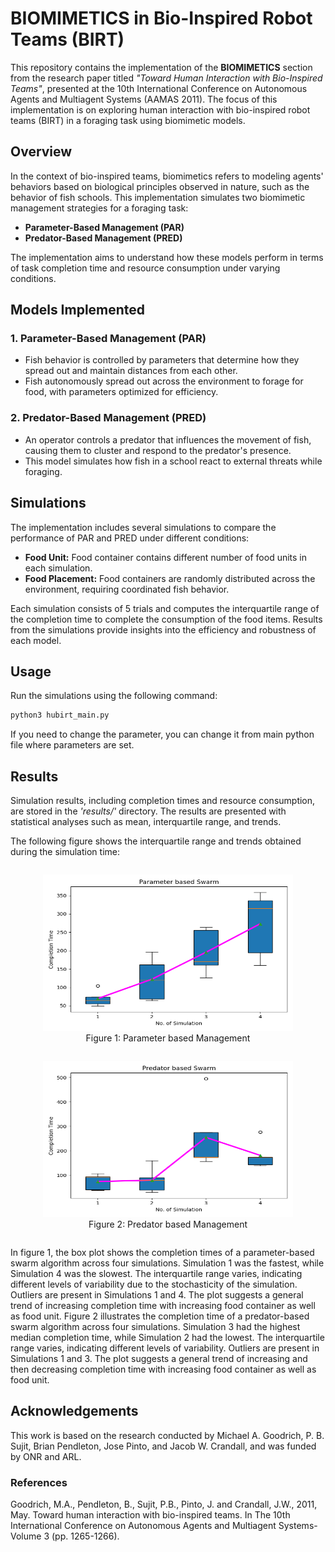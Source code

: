 # **BIOMIMETICS in Bio-Inspired Robot Teams (BIRT)**

This repository contains the implementation of the **BIOMIMETICS** section from the research paper titled *"Toward Human Interaction with Bio-Inspired Teams"*, presented at the 10th International Conference on Autonomous Agents and Multiagent Systems (AAMAS 2011). The focus of this implementation is on exploring human interaction with bio-inspired robot teams (BIRT) in a foraging task using biomimetic models.

## Overview

In the context of bio-inspired teams, biomimetics refers to modeling agents' behaviors based on biological principles observed in nature, such as the behavior of fish schools. This implementation simulates two biomimetic management strategies for a foraging task:

- **Parameter-Based Management (PAR)**
- **Predator-Based Management (PRED)**

The implementation aims to understand how these models perform in terms of task completion time and resource consumption under varying conditions.

## Models Implemented

### 1. Parameter-Based Management (PAR)
- Fish behavior is controlled by parameters that determine how they spread out and maintain distances from each other.
- Fish autonomously spread out across the environment to forage for food, with parameters optimized for efficiency.

### 2. Predator-Based Management (PRED)
- An operator controls a predator that influences the movement of fish, causing them to cluster and respond to the predator's presence.
- This model simulates how fish in a school react to external threats while foraging.

## Simulations
The implementation includes several simulations to compare the performance of PAR and PRED under different conditions:
- **Food Unit:** Food container contains different number of food units in each simulation.
- **Food Placement:** Food containers are randomly distributed across the environment, requiring coordinated fish behavior.

Each simulation consists of 5 trials and computes the interquartile range of the completion time to complete the consumption of the food items. Results from the simulations provide insights into the efficiency and robustness of each model.

## Usage
Run the simulations using the following command:

```bash
python3 hubirt_main.py
```

If you need to change the parameter, you can change it from main python file where parameters are set.

## Results
Simulation results, including completion times and resource consumption, are stored in the *'results/'* directory. The results are presented with statistical analyses such as mean, interquartile range, and trends.

The following figure shows the interquartile range and trends obtained during the simulation time:

<div align="center">
  <figure style="display: inline-block; margin-right: 40px;">
    <img src="Data/sim_completion_plot_PAR.png" alt="Figure 1" width="400" height="250">
    <figcaption>Figure 1: Parameter based Management</figcaption>
  </figure>
  <figure style="display: inline-block;">
    <img src="Data/sim_completion_plot_PRED.png" alt="Figure 2" width="400" height="250">
    <figcaption>Figure 2: Predator based Management</figcaption>
  </figure>
</div>

In figure 1, the box plot shows the completion times of a parameter-based swarm algorithm across four simulations. Simulation 1 was the fastest, while Simulation 4 was the slowest. The interquartile range varies, indicating different levels of variability due to the stochasticity of the simulation. Outliers are present in Simulations 1 and 4. The plot suggests a general trend of increasing completion time with increasing food container as well as food unit. Figure 2 illustrates the completion time of a predator-based swarm algorithm across four simulations. Simulation 3 had the highest median completion time, while Simulation 2 had the lowest. The interquartile range varies, indicating different levels of variability. Outliers are present in Simulations 1 and 3. The plot suggests a general trend of increasing and then decreasing completion time with increasing food container as well as food unit.


## Acknowledgements
This work is based on the research conducted by Michael A. Goodrich, P. B. Sujit, Brian Pendleton, Jose Pinto, and Jacob W. Crandall, and was funded by ONR and ARL.

### References
Goodrich, M.A., Pendleton, B., Sujit, P.B., Pinto, J. and Crandall, J.W., 2011, May. Toward human interaction with bio-inspired teams. In The 10th International Conference on Autonomous Agents and Multiagent Systems-Volume 3 (pp. 1265-1266).
